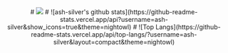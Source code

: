 <div align="center">
#
  <a href="https://hits.seeyoufarm.com"><img src="https://hits.seeyoufarm.com/api/count/incr/badge.svg?url=https%3A%2F%2Fgithub.com%2Fash-silver%2Fhit-counter&count_bg=%23403DC8&title_bg=%23555555&icon=github.svg&icon_color=%23E7E7E7&title=%EB%82%98%EC%9D%98+Git+%EC%A1%B0%ED%9A%8C%EC%88%98&edge_flat=false"/></a>
  #
  ![ash-silver's github stats](https://github-readme-stats.vercel.app/api?username=ash-silver&show_icons=true&theme=nightowl)
  #
  ![Top Langs](https://github-readme-stats.vercel.app/api/top-langs/?username=ash-silver&layout=compact&theme=nightowl)
</div>
